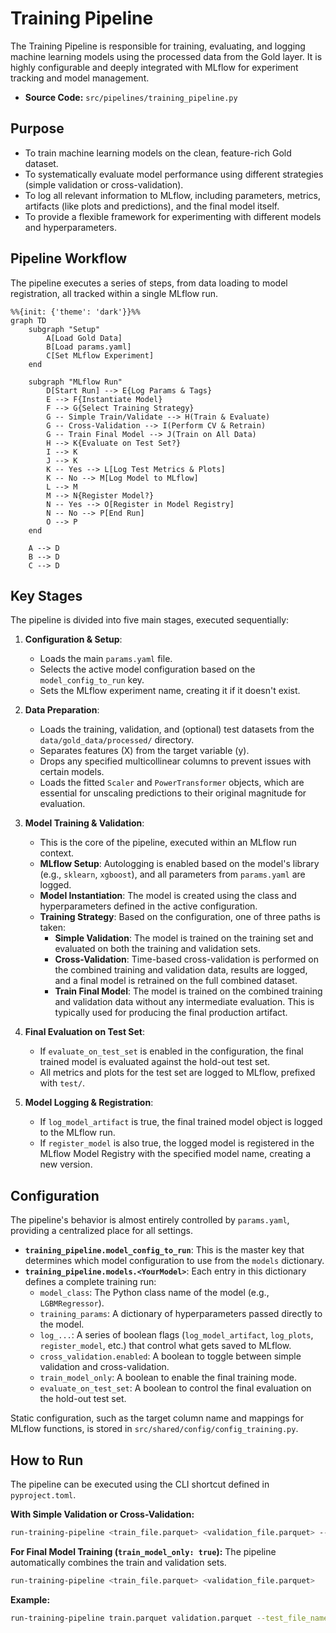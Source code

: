 # Training Pipeline

The Training Pipeline is responsible for training, evaluating, and logging machine learning models using the processed data from the Gold layer. It is highly configurable and deeply integrated with MLflow for experiment tracking and model management.

-   **Source Code:** `src/pipelines/training_pipeline.py`

## Purpose

-   To train machine learning models on the clean, feature-rich Gold dataset.
-   To systematically evaluate model performance using different strategies (simple validation or cross-validation).
-   To log all relevant information to MLflow, including parameters, metrics, artifacts (like plots and predictions), and the final model itself.
-   To provide a flexible framework for experimenting with different models and hyperparameters.

## Pipeline Workflow

The pipeline executes a series of steps, from data loading to model registration, all tracked within a single MLflow run.

```mermaid
%%{init: {'theme': 'dark'}}%%
graph TD
    subgraph "Setup"
        A[Load Gold Data]
        B[Load params.yaml]
        C[Set MLflow Experiment]
    end

    subgraph "MLflow Run"
        D[Start Run] --> E{Log Params & Tags}
        E --> F{Instantiate Model}
        F --> G{Select Training Strategy}
        G -- Simple Train/Validate --> H(Train & Evaluate)
        G -- Cross-Validation --> I(Perform CV & Retrain)
        G -- Train Final Model --> J(Train on All Data)
        H --> K{Evaluate on Test Set?}
        I --> K
        J --> K
        K -- Yes --> L[Log Test Metrics & Plots]
        K -- No --> M[Log Model to MLflow]
        L --> M
        M --> N{Register Model?}
        N -- Yes --> O[Register in Model Registry]
        N -- No --> P[End Run]
        O --> P
    end

    A --> D
    B --> D
    C --> D
```

## Key Stages

The pipeline is divided into five main stages, executed sequentially:

1.  **Configuration & Setup**:
    -   Loads the main `params.yaml` file.
    -   Selects the active model configuration based on the `model_config_to_run` key.
    -   Sets the MLflow experiment name, creating it if it doesn't exist.

2.  **Data Preparation**:
    -   Loads the training, validation, and (optional) test datasets from the `data/gold_data/processed/` directory.
    -   Separates features (X) from the target variable (y).
    -   Drops any specified multicollinear columns to prevent issues with certain models.
    -   Loads the fitted `Scaler` and `PowerTransformer` objects, which are essential for unscaling predictions to their original magnitude for evaluation.

3.  **Model Training & Validation**:
    -   This is the core of the pipeline, executed within an MLflow run context.
    -   **MLflow Setup**: Autologging is enabled based on the model's library (e.g., `sklearn`, `xgboost`), and all parameters from `params.yaml` are logged.
    -   **Model Instantiation**: The model is created using the class and hyperparameters defined in the active configuration.
    -   **Training Strategy**: Based on the configuration, one of three paths is taken:
        -   **Simple Validation**: The model is trained on the training set and evaluated on both the training and validation sets.
        -   **Cross-Validation**: Time-based cross-validation is performed on the combined training and validation data, results are logged, and a final model is retrained on the full combined dataset.
        -   **Train Final Model**: The model is trained on the combined training and validation data without any intermediate evaluation. This is typically used for producing the final production artifact.

4.  **Final Evaluation on Test Set**:
    -   If `evaluate_on_test_set` is enabled in the configuration, the final trained model is evaluated against the hold-out test set.
    -   All metrics and plots for the test set are logged to MLflow, prefixed with `test/`.

5.  **Model Logging & Registration**:
    -   If `log_model_artifact` is true, the final trained model object is logged to the MLflow run.
    -   If `register_model` is also true, the logged model is registered in the MLflow Model Registry with the specified model name, creating a new version.

## Configuration

The pipeline's behavior is almost entirely controlled by `params.yaml`, providing a centralized place for all settings.

-   **`training_pipeline.model_config_to_run`**: This is the master key that determines which model configuration to use from the `models` dictionary.
-   **`training_pipeline.models.<YourModel>`**: Each entry in this dictionary defines a complete training run:
    -   `model_class`: The Python class name of the model (e.g., `LGBMRegressor`).
    -   `training_params`: A dictionary of hyperparameters passed directly to the model.
    -   `log_...`: A series of boolean flags (`log_model_artifact`, `log_plots`, `register_model`, etc.) that control what gets saved to MLflow.
    -   `cross_validation.enabled`: A boolean to toggle between simple validation and cross-validation.
    -   `train_model_only`: A boolean to enable the final training mode.
    -   `evaluate_on_test_set`: A boolean to control the final evaluation on the hold-out test set.

Static configuration, such as the target column name and mappings for MLflow functions, is stored in `src/shared/config/config_training.py`.

## How to Run

The pipeline can be executed using the CLI shortcut defined in `pyproject.toml`.

**With Simple Validation or Cross-Validation:**
```bash
run-training-pipeline <train_file.parquet> <validation_file.parquet> --test_file_name <test_file.parquet>
```

**For Final Model Training (`train_model_only: true`):**
The pipeline automatically combines the train and validation sets.
```bash
run-training-pipeline <train_file.parquet> <validation_file.parquet>
```

**Example:**
```bash
run-training-pipeline train.parquet validation.parquet --test_file_name test.parquet
```
